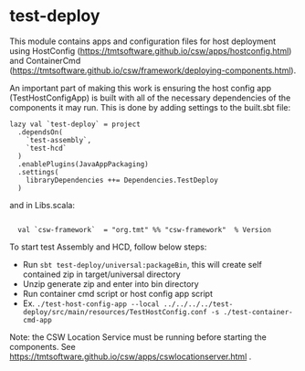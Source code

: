 # test-deploy

This module contains apps and configuration files for host deployment using 
HostConfig (https://tmtsoftware.github.io/csw/apps/hostconfig.html) and 
ContainerCmd (https://tmtsoftware.github.io/csw/framework/deploying-components.html).

An important part of making this work is ensuring the host config app (TestHostConfigApp) is built
with all of the necessary dependencies of the components it may run.  This is done by adding settings to the
built.sbt file:

```
lazy val `test-deploy` = project
  .dependsOn(
    `test-assembly`,
    `test-hcd`
  )
  .enablePlugins(JavaAppPackaging)
  .settings(
    libraryDependencies ++= Dependencies.TestDeploy
  )
```

and in Libs.scala:

```

  val `csw-framework`  = "org.tmt" %% "csw-framework"  % Version

```

To start test Assembly and HCD, follow below steps:

 - Run `sbt test-deploy/universal:packageBin`, this will create self contained zip in target/universal directory
 - Unzip generate zip and enter into bin directory
 - Run container cmd script or host config app script
 - Ex.  `./test-host-config-app --local ../../../../test-deploy/src/main/resources/TestHostConfig.conf -s ./test-container-cmd-app`

Note: the CSW Location Service must be running before starting the components.
See https://tmtsoftware.github.io/csw/apps/cswlocationserver.html .